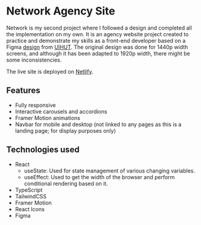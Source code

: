 # Network Agency Site

Network is my second project where I followed a design and completed all the implementation on my own. It is an agency website project created to practice and demonstrate my skills as a front-end developer based on a Figma [design](https://uihut.com/all/digital-agency-landing-page-design/25152) from [UIHUT](https://uihut.com). The original design was done for 1440p width screens, and although it has been adapted to 1920p width, there might be some inconsistencies.

The live site is deployed on [Netlify](https://networkagency-leomat.netlify.app/).

## Features

- Fully responsive
- Interactive carousels and accordions
- Framer Motion animations
- Navbar for mobile and desktop (not linked to any pages as this is a landing page; for display purposes only)

## Technologies used

- React
  - useState: Used for state management of various changing variables.
  - useEffect: Used to get the width of the browser and perform conditional rendering based on it.
- TypeScript
- TailwindCSS
- Framer Motion
- React Icons
- Figma
